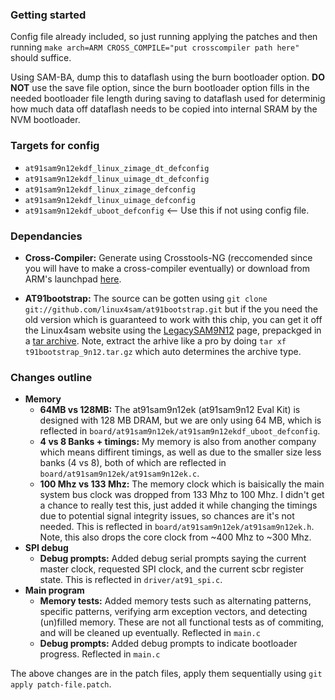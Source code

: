 ### Getting started
Config file already included, so just running applying the patches and then running ```make arch=ARM CROSS_COMPILE="put crosscompiler path here"``` should suffice.

Using SAM-BA, dump this to dataflash using the burn bootloader option. **DO NOT** use the save file option, since the burn bootloader option fills in the needed bootloader file length during saving to dataflash used for determinig how much data off dataflash needs to be copied into internal SRAM by the NVM bootloader.

### Targets for config
- ```at91sam9n12ekdf_linux_zimage_dt_defconfig```
- ```at91sam9n12ekdf_linux_uimage_dt_defconfig```
- ```at91sam9n12ekdf_linux_zimage_defconfig```
- ```at91sam9n12ekdf_linux_uimage_defconfig```
- ```at91sam9n12ekdf_uboot_defconfig``` <-- Use this if not using config file.

### Dependancies
- **Cross-Compiler:** Generate using Crosstools-NG (reccomended since you will have to make a cross-compiler eventually) or download from ARM's launchpad [here](https://launchpad.net/gcc-arm-embedded).

- **AT91bootstrap:** The source can be gotten using ```git clone git://github.com/linux4sam/at91bootstrap.git``` but if the you need the old version which is guaranteed to work with this chip, you can get it off the Linux4sam website using the [LegacySAM9N12](http://www.at91.com/linux4sam/bin/view/Linux4SAM/LegacySAM9N12Page) page, prepackged in a [tar archive](ftp://ftp.linux4sam.org/pub/at91bootstrap/AT91Bootstrap3.2/at91bootstrap_9n12.tar.gz). Note, extract the arhive like a pro by doing ```tar xf t91bootstrap_9n12.tar.gz``` which auto determines the archive type.

### Changes outline
- **Memory**
  - **64MB vs 128MB:** The at91sam9n12ek (at91sam9n12 Eval Kit) is designed with 128 MB DRAM, but we are only using 64 MB, which is reflected in ```board/at91sam9n12ek/at91sam9n12ekdf_uboot_defconfig```. 
  - **4 vs 8 Banks + timings:**  My memory is also from another company which means diffirent timings, as well as due to the smaller size less banks (4 vs 8), both of which are reflected in ```board/at91sam9n12ek/at91sam9n12ek.c```. 
  - **100 Mhz vs 133 Mhz:**  The memory clock which is baisically the main system bus clock was dropped from 133 Mhz to 100 Mhz. I didn't get a chance to really test this, just added it while changing the timings due to potential signal integrity issues, so chances are it's not needed. This is reflected in ```board/at91sam9n12ek/at91sam9n12ek.h```. Note, this also drops the core clock from ~400 Mhz to ~300 Mhz.
- **SPI debug**
  - **Debug prompts:** Added debug serial prompts saying the current master clock, requested SPI clock, and the current scbr register state. This is reflected in ```driver/at91_spi.c```.
- **Main program**
  - **Memory tests:** Added memory tests such as alternating patterns, specific patterns, verifying arm exception vectors, and detecting (un)filled memory. These are not all functional tests as of commiting, and will be cleaned up eventually. Reflected in ```main.c```
  - **Debug prompts:** Added debug prompts to indicate bootloader progress. Reflected in ```main.c```

The above changes are in the patch files, apply them sequentially using ```git apply patch-file.patch```.